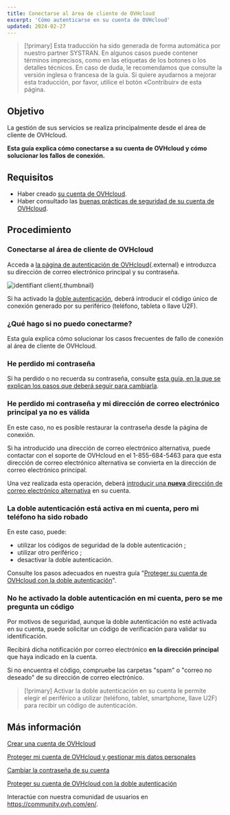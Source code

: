 ```yaml
---
title: Conectarse al área de cliente de OVHcloud
excerpt: 'Cómo autenticarse en su cuenta de OVHcloud'
updated: 2024-02-27
---
```


> [!primary]
> Esta traducción ha sido generada de forma automática por nuestro partner SYSTRAN. En algunos casos puede contener términos imprecisos, como en las etiquetas de los botones o los detalles técnicos. En caso de duda, le recomendamos que consulte la versión inglesa o francesa de la guía. Si quiere ayudarnos a mejorar esta traducción, por favor, utilice el botón «Contribuir» de esta página.
>

## Objetivo

La gestión de sus servicios se realiza principalmente desde el área de cliente de OVHcloud.

**Esta guía explica cómo conectarse a su cuenta de OVHcloud y cómo solucionar los fallos de conexión.**

## Requisitos

- Haber creado [su cuenta de OVHcloud](ovhcloud-account-creation1.).
- Haber consultado las [buenas prácticas de seguridad de su cuenta de OVHcloud](all_about_username1.).

## Procedimiento

### Conectarse al área de cliente de OVHcloud

Acceda a [la página de autenticación de OVHcloud](https://ca.ovh.com/auth/?action=gotomanager&from=https://www.ovh.com/world/&ovhSubsidiary=ws){.external} e introduzca su dirección de correo electrónico principal y su contraseña.

![identifiant client](log-in.png){.thumbnail}

Si ha activado la [doble autenticación](secure-ovhcloud-account-with-2fa1.), deberá introducir el código único de conexión generado por su periférico (teléfono, tableta o llave U2F).

### ¿Qué hago si no puedo conectarme? <a name="login-failure"></a>

Esta guía explica cómo solucionar los casos frecuentes de fallo de conexión al área de cliente de OVHcloud.

### He perdido mi contraseña

Si ha perdido o no recuerda su contraseña, consulte [esta guía, en la que se explican los pasos que deberá seguir para cambiarla](manage-ovh-password#en-caso-de-haber-olvidado-la-contrasena-actual.).

### He perdido mi contraseña y mi dirección de correo electrónico principal ya no es válida

En este caso, no es posible restaurar la contraseña desde la página de conexión.

Si ha introducido una dirección de correo electrónico alternativa, puede contactar con el soporte de OVHcloud en el 1-855-684-5463 para que esta dirección de correo electrónico alternativa se convierta en la dirección de correo electrónico principal.

Una vez realizada esta operación, deberá [introducir una **nueva** dirección de correo electrónico alternativa](all_about_username#backup-email.) en su cuenta.

### La doble autenticación está activa en mi cuenta, pero mi teléfono ha sido robado

En este caso, puede: 

- utilizar los códigos de seguridad de la doble autenticación ;
- utilizar otro periférico ;
- desactivar la doble autenticación.

Consulte los pasos adecuados en nuestra guía "[Proteger su cuenta de OVHcloud con la doble autenticación](secure-ovhcloud-account-with-2fa#que-se-debe-hacer-en-caso-de-perdida-o-averia-de-uno-de-los-dispositivos.)".

### No he activado la doble autenticación en mi cuenta, pero se me pregunta un código

Por motivos de seguridad, aunque la doble autenticación no esté activada en su cuenta, puede solicitar un código de verificación para validar su identificación.

Recibirá dicha notificación por correo electrónico **en la dirección principal** que haya indicado en la cuenta.

Si no encuentra el código, compruebe las carpetas "spam" o "correo no deseado" de su dirección de correo electrónico.

> [!primary]
> Activar la doble autenticación en su cuenta le permite elegir el periférico a utilizar (teléfono, tablet, smartphone, llave U2F) para recibir un código de autenticación.
>

## Más información

[Crear una cuenta de OVHcloud](ovhcloud-account-creation1.)

[Proteger mi cuenta de OVHcloud y gestionar mis datos personales](all_about_username1.)

[Cambiar la contraseña de su cuenta](manage-ovh-password1.)

[Proteger su cuenta de OVHcloud con la doble autenticación](secure-ovhcloud-account-with-2fa1.)

Interactúe con nuestra comunidad de usuarios en <https://community.ovh.com/en/>.
